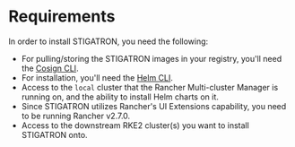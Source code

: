 # Requirements

In order to install STIGATRON, you need the following:

* For pulling/storing the STIGATRON images in your registry, you'll need the [Cosign CLI](https://github.com/sigstore/cosign).
* For installation, you'll need the [Helm CLI](https://helm.sh/docs/intro/install/).
* Access to the `local` cluster that the Rancher Multi-cluster Manager is running on, and the ability to install Helm charts on it.
* Since STIGATRON utilizes Rancher's UI Extensions capability, you need to be running Rancher v2.7.0.
* Access to the downstream RKE2 cluster(s) you want to install STIGATRON onto.
